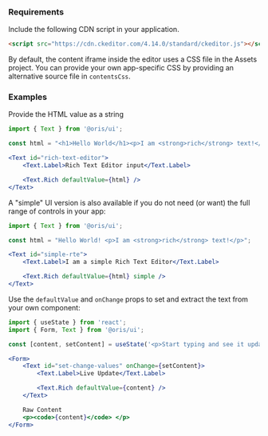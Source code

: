 
### Requirements

Include the following CDN script in your application.

```html
<script src="https://cdn.ckeditor.com/4.14.0/standard/ckeditor.js"></script>
```

By default, the content iframe inside the editor uses a CSS file in the Assets project. You can provide your own app-specific CSS by providing an alternative source file in `contentsCss`. 

### Examples

Provide the HTML value as a string

```jsx
import { Text } from '@oris/ui';

const html = "<h1>Hello World</h1><p>I am <strong>rich</strong> text!</p>";

<Text id="rich-text-editor">
    <Text.Label>Rich Text Editor input</Text.Label>

    <Text.Rich defaultValue={html} />
</Text>
```

A "simple" UI version is also available if you do not need (or want) the full range of controls in your app:

```jsx
import { Text } from '@oris/ui';

const html = "Hello World! <p>I am <strong>rich</strong> text!</p>";

<Text id="simple-rte">
    <Text.Label>I am a simple Rich Text Editor</Text.Label>

    <Text.Rich defaultValue={html} simple />
</Text>
```

Use the `defaultValue` and `onChange` props to set and extract the text from your own component:

```jsx
import { useState } from 'react';
import { Form, Text } from '@oris/ui';

const [content, setContent] = useState('<p>Start typing and see it update live</p>');

<Form>
    <Text id="set-change-values" onChange={setContent}>
        <Text.Label>Live Update</Text.Label>

        <Text.Rich defaultValue={content} />
    </Text>

    Raw Content
    <p><code>{content}</code> </p>
</Form>
```
